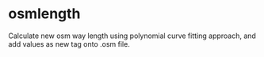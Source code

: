 # osmlength
Calculate new osm way length using polynomial curve fitting approach, and add values as new tag onto .osm file.
